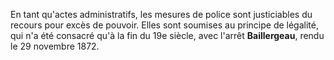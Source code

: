 En tant qu'actes administratifs, les mesures de police sont justiciables du recours pour excès de pouvoir. Elles sont soumises au principe de légalité, qui n'a été consacré qu'à la fin du 19e siècle, avec l'arrêt **Baillergeau**, rendu le 29 novembre 1872. 